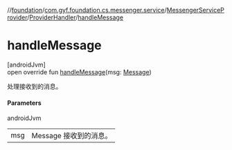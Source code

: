 //[foundation](../../../../index.md)/[com.gyf.foundation.cs.messenger.service](../../index.md)/[MessengerServiceProvider](../index.md)/[ProviderHandler](index.md)/[handleMessage](handle-message.md)

# handleMessage

[androidJvm]\
open override fun [handleMessage](handle-message.md)(msg: [Message](https://developer.android.com/reference/kotlin/android/os/Message.html))

处理接收到的消息。

#### Parameters

androidJvm

| | |
|---|---|
| msg | Message 接收到的消息。 |